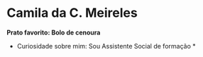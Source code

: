 # Camila da C. Meireles
**Prato favorito: Bolo de cenoura**
* Curiosidade sobre mim: Sou Assistente Social de formação *


